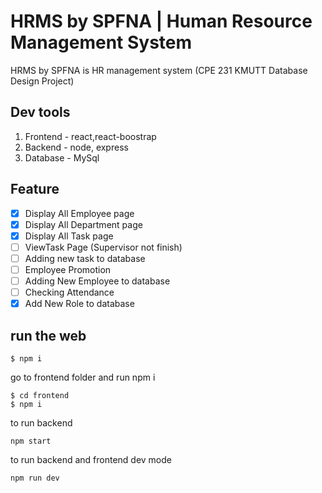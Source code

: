 # HRMS by SPFNA | Human Resource Management System

HRMS by SPFNA is HR management system 
(CPE 231 KMUTT Database Design Project)
## Dev tools

1. Frontend - react,react-boostrap
2. Backend - node, express
3. Database - MySql
## Feature 
- [x] Display All Employee page
- [x] Display All Department page
- [x] Display All Task page
- [ ] ViewTask Page (Supervisor not finish)
- [ ] Adding new task to database
- [ ] Employee Promotion
- [ ] Adding New Employee to database
- [ ] Checking Attendance 
- [x] Add New Role to database
## run the web

```
$ npm i 
```

go to frontend folder and run npm i 

```
$ cd frontend
$ npm i 
```
to run backend 
```
npm start
```

to run backend and frontend dev mode
```
npm run dev
```
